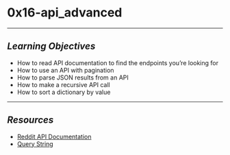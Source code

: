 # **0x16-api_advanced**
---
## *Learning Objectives*
- How to read API documentation to find the endpoints you’re looking for
- How to use an API with pagination
- How to parse JSON results from an API
- How to make a recursive API call
- How to sort a dictionary by value
---
## *Resources*
- [Reddit API Documentation](https://www.reddit.com/dev/api/)
- [Query String](https://en.wikipedia.org/wiki/Query_string)
